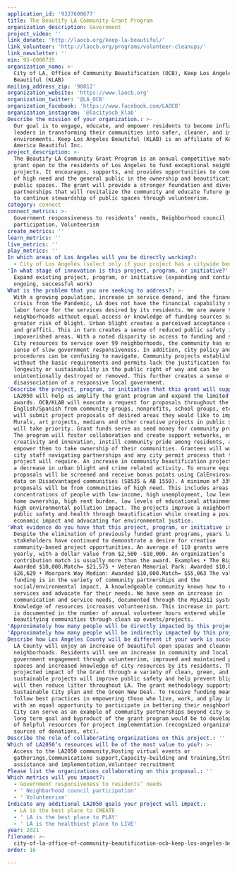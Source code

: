 ```yaml
---
application_id: '9337608677'
title: The Beautify LA Community Grant Program
organization_description: Government
project_video: ''
link_donate: 'http://laocb.org/keep-la-beautiful/'
link_volunteer: 'http://laocb.org/programs/volunteer-cleanups/'
link_newsletter: ''
ein: 95-6000735
organization_name: >-
  City of LA, Office of Community Beautification (OCB), Keep Los Angeles
  Beautiful (KLAB)
mailing_address_zip: '90012'
organization_website: 'https://www.laocb.org'
organization_twitter: '@LA_OCB'
organization_facebook: 'https://www.facebook.com/LAOCB'
organization_instagram: '@lacityocb_klab'
Describe the mission of your organization.: >-
  Our goal is to engage, educate, and empower residents to become influential
  leaders in transforming their communities into safer, cleaner, and improved
  environments. Keep Los Angeles Beautiful (KLAB) is an affiliate of Keep
  America Beautiful Inc.
project_description: >-
  The Beautify LA Community Grant Program is an annual competitive matching
  grant open to the residents of Los Angeles to fund exceptional neighborhood
  projects. It encourages, supports, and provides opportunities to communities
  of high need and the general public in the ownership and beautification of
  public spaces. The grant will provide a stronger foundation and diverse
  partnerships that will revitalize the community and educate future generations
  to continue stewardship of public spaces through volunteerism.
category: connect
connect_metrics: >-
  Government responsiveness to residents’ needs, Neighborhood council
  participation, Volunteerism
create_metrics: ''
learn_metrics: ''
live_metrics: ''
play_metrics: ''
In which areas of Los Angeles will you be directly working?:
  - City of Los Angeles (select only if your project has a citywide benefit)
'In what stage of innovation is this project, program, or initiative?': >-
  Expand existing project, program, or initiative (expanding and continuing
  ongoing, successful work)
What is the problem that you are seeking to address?: >-
  With a growing population, increase in service demand, and the financial
  crisis from the Pandemic, LA does not have the financial capability nor the
  labor force for the services desired by its residents. We are aware that
  neighborhoods without equal access or knowledge of funding sources suffer a
  greater risk of blight. Urban blight creates a perceived acceptance of litter
  and graffiti. This in turn creates a sense of reduced public safety in
  impoverished areas. With a noted disparity in access to funding and scarce
  City resources to service over 99 neighborhoods, the community has expressed a
  sense of slow government responsiveness. In addition, city policy and
  procedures can be confusing to navigate. Community projects established
  without the basic requirements and permits lack the justification for
  longevity or sustainability in the public right of way and can be
  unintentionally destroyed or removed. This further creates a sense of
  disassociation of a responsive local government.
'Describe the project, program, or initiative that this grant will support to address the problem identified.': >-
  LA2050 will help us amplify the grant program and expand the limited number of
  awards. OCB/KLAB will execute a request for proposals throughout the City in
  English/Spanish from community groups, nonprofits, school groups, etc. Groups
  will submit project proposals of desired areas they would like to improve.
  Murals, art projects, medians and other creative projects in public spaces
  will take priority. Grant funds serve as seed money for community projects.
  The program will foster collaboration and create support networks, encourage
  creativity and innovation, instill community pride among residents, and
  empower them to take ownership of their communities. Grantees will work with
  city staff navigating partnerships and any city permit process that the
  project will require. An increase in community beautification projects creates
  a decrease in urban blight and crime related activity. To ensure equity,
  proposals will be screened and receive bonus points using CalEnviroscreen’s
  data on Disadvantaged communities (SB535 & AB 1550). A minimum of 33% of the
  proposals will be from communities of high need. This includes areas with high
  concentrations of people with low-income, high unemployment, low levels of
  home ownership, high rent burden, low levels of educational attainment, and
  high environmental pollution impact. The projects improve a neighborhood’s
  public safety and health through beautification while creating a positive
  economic impact and advocating for environmental justice.
'What evidence do you have that this project, program, or initiative is or will be successful, and how will you define and measure success?': >-
  Despite the elimination of previously funded grant programs, years later
  stakeholders have continued to demonstrate a desire for creative
  community-based project opportunities. An average of 110 grants were awarded
  yearly, with a dollar value from $2,500 -$10,000. An organization’s
  contribution match is usually more than the award. Examples • The Big Blue M:
  Awarded $10,000.Match= $21,575 • Veteran Memorial Park: Awarded $10,000.Match=
  $26,629 • Moorpark Way Median: Awarded $10,000.Match= $55,063 The value beyond
  funding is in the variety of community partnerships and the
  social/environmental impact. A knowledgeable community knows how to request
  services and advocate for their needs. We have seen an increase in
  communication and service needs, documented through the MyLA311 system.
  Knowledge of resources increases volunteerism. This increase in participation
  is documented in the number of annual volunteer hours entered while
  beautifying communities through clean up events/projects.
'Approximately how many people will be directly impacted by this project, program, or initiative?': '500000'
'Approximately how many people will be indirectly impacted by this project, program, or initiative?': '2000000'
Describe how Los Angeles County will be different if your work is successful.: >-
  LA County will enjoy an increase of beautiful open spaces and cleaner
  neighborhoods. Residents will see an increase in community and local
  government engagement through volunteerism, improved and maintained public
  spaces and increased knowledge of city resources by its residents. The
  projected impact of the Grant through a variety of clean, green, and
  sustainable projects will improve public safety and help prevent blight that
  will then reduce litter throughout LA. The grant methodology supports the
  Sustainable City plan and the Green New Deal. To receive funding means to
  follow best practices in empowering those who live, work, and play in the City
  with an equal opportunity to participate in bettering their neighborhoods. LA
  City can serve as an example of community partnerships beyond city services. A
  long term goal and byproduct of the grant program would be to develop a guide
  of helpful resources for project implementation (recognized organizations,
  sources of donations, etc).
Describe the role of collaborating organizations on this project.: ''
Which of LA2050’s resources will be of the most value to you?: >-
  Access to the LA2050 community,Hosting virtual events or
  gatherings,Communications support,Capacity-building and training,Strategy
  assistance and implementation,Volunteer recruitment
Please list the organizations collaborating on this proposal.: ''
Which metrics will you impact?:
  - Government responsiveness to residents’ needs
  - ' Neighborhood council participation'
  - ' Volunteerism'
Indicate any additional LA2050 goals your project will impact.:
  - LA is the best place to CREATE
  - ' LA is the best place to PLAY'
  - ' LA is the healthiest place to LIVE'
year: 2021
filename: >-
  city-of-la-office-of-community-beautification-ocb-keep-los-angeles-beautiful-klab
order: 16

---
```

